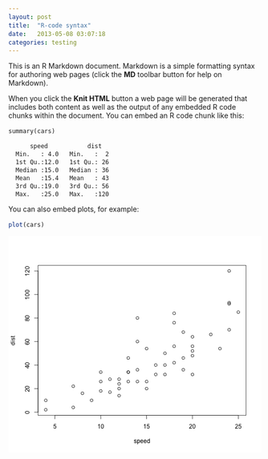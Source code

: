 ```yaml
---
layout: post
title:  "R-code syntax"
date:   2013-05-08 03:07:18
categories: testing
---
```



This is an R Markdown document. Markdown is a simple formatting syntax for authoring web pages (click the **MD** toolbar button for help on Markdown).

When you click the **Knit HTML** button a web page will be generated that includes both content as well as the output of any embedded R code chunks within the document. You can embed an R code chunk like this:


```{r}
summary(cars)
```

```{r}
      speed           dist    
  Min.   : 4.0   Min.   :  2  
  1st Qu.:12.0   1st Qu.: 26  
  Median :15.0   Median : 36  
  Mean   :15.4   Mean   : 43  
  3rd Qu.:19.0   3rd Qu.: 56  
  Max.   :25.0   Max.   :120
```


You can also embed plots, for example:


```r
plot(cars)
```

![r plot](/figure/unnamed-chunk-2.png "r plot")

